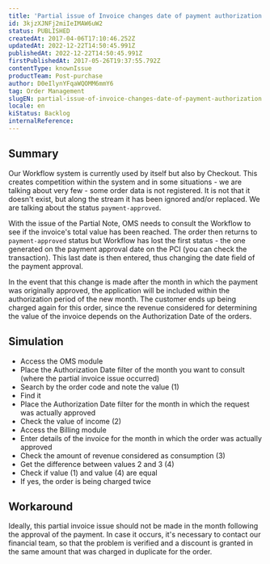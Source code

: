```yaml
---
title: 'Partial issue of Invoice changes date of payment authorization'
id: 3kjzXJNFj2miIeIMAW6uW2
status: PUBLISHED
createdAt: 2017-04-06T17:10:46.252Z
updatedAt: 2022-12-22T14:50:45.991Z
publishedAt: 2022-12-22T14:50:45.991Z
firstPublishedAt: 2017-05-26T19:37:55.792Z
contentType: knownIssue
productTeam: Post-purchase
author: D0eIlynYFqaWQOMM6mmY6
tag: Order Management
slugEN: partial-issue-of-invoice-changes-date-of-payment-authorization
locale: en
kiStatus: Backlog
internalReference: 
---
```


## Summary

Our Workflow system is currently used by itself but also by Checkout. This creates competition within the system and in some situations - we are talking about very few - some order data is not registered. It is not that it doesn't exist, but along the stream it has been ignored and/or replaced. We are talking about the status `payment-approved`.

With the issue of the Partial Note, OMS needs to consult the Workflow to see if the invoice's total value has been reached. The order then returns to `payment-approved` status but Workflow has lost the first status - the one generated on the payment approval date on the PCI (you can check the transaction). This last date is then entered, thus changing the date field of the payment approval.

In the event that this change is made after the month in which the payment was originally approved, the application will be included within the authorization period of the new month. The customer ends up being charged again for this order, since the revenue considered for determining the value of the invoice depends on the Authorization Date of the orders.

## Simulation

- Access the OMS module
- Place the Authorization Date filter of the month  you want to consult (where the partial invoice issue occurred)
- Search by the order code and note the value (1)
- Find it
- Place the Authorization Date filter for the month in which the request was actually approved
- Check the value of income (2)
- Access the Billing module
- Enter details of the invoice for the month in which the order was actually approved
- Check the amount of revenue considered as consumption (3)
- Get the difference between values 2 and 3 (4)
- Check if value (1) and value (4) are equal
- If yes, the order is being charged twice

## Workaround

Ideally, this partial invoice issue should not be made in the month following the approval of the payment. In case it occurs, it's necessary to contact our financial team, so that the problem is verified and a discount is granted in the same amount that was charged in duplicate for the order.


